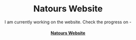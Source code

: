 <h1 align = "center">Natours Website</h1>
<p align = "center">I am currently working on the website. Check the progress on - <h4 align = "center"><a href = "https://revanthpershad.github.io/Natours-Working/">Natours Website</a></h4></p>
